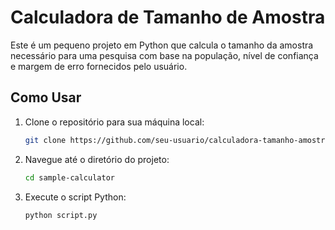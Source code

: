 # Calculadora de Tamanho de Amostra

Este é um pequeno projeto em Python que calcula o tamanho da amostra necessário para uma pesquisa com base na população, nível de confiança e margem de erro fornecidos pelo usuário.

## Como Usar

1. Clone o repositório para sua máquina local:

    ```bash
    git clone https://github.com/seu-usuario/calculadora-tamanho-amostra.git
    ```

2. Navegue até o diretório do projeto:

    ```bash
    cd sample-calculator
    ```

3. Execute o script Python:

    ```bash
    python script.py
    ```
